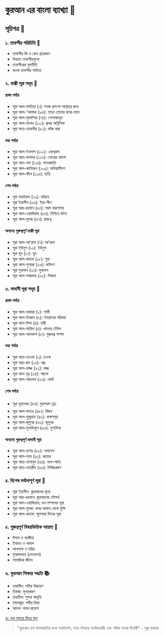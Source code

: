 # কুরআন এর বাংলা ব্যাখ্যা 📖

## সূচিপত্র 📑

### ১. তাফসীর পরিচিতি 🌟
- তাফসীর কি ও কেন প্রয়োজন
- বিখ্যাত তাফসীরগুলো
- তাফসীরের মূলনীতি
- বাংলা তাফসীর সাহিত্য

### ২. মাক্কী সূরা সমূহ 🕌
#### প্রথম পর্যায়
- সূরা আল-ফাতিহা (১): সমস্ত প্রশংসা আল্লাহর জন্য
- সূরা আল-'আলাক (৯৬): পড়ো তোমার রবের নামে
- সূরা আল-মুদ্দাস্সির (৭৪): পোশাকাবৃত
- সূরা আল-মাসাদ (১১১): জ্বলন্ত অগ্নিশিখা
- সূরা আত-তাকভীর (৮১): ভাঁজ করা

#### মধ্য পর্যায়
- সূরা আল-ইখলাস (১১২): একত্ববাদ
- সূরা আল-ফালাক (১১৩): ভোরের আলো
- সূরা আন-নাস (১১৪): মানবজাতি
- সূরা আল-কাফিরুন (১০৯): অবিশ্বাসীগণ
- সূরা আল-ফীল (১০৫): হাতি

#### শেষ পর্যায়
- সূরা মারইয়াম (১৯): মরিয়ম
- সূরা ইয়াসীন (৩৬): ইয়া-সীন
- সূরা আর-রহমান (৫৫): পরম করুণাময়
- সূরা আল-ওয়াকিয়াহ (৫৬): নিশ্চিত ঘটনা
- সূরা আল-মুলক (৬৭): রাজত্ব

#### অন্যান্য গুরুত্বপূর্ণ মাক্কী সূরা
- সূরা আল-আ'রাফ (৭): আ'রাফ
- সূরা ইউনুস (১০): ইউনুস
- সূরা হুদ (১১): হুদ
- সূরা আল-কাহফ (১৮): গুহা
- সূরা আশ-শুআরা (২৬): কবিগণ
- সূরা লুকমান (৩১): লুকমান
- সূরা আস-সাজদাহ (৩২): সিজদা

### ৩. মাদানী সূরা সমূহ 🌙
#### প্রথম পর্যায়
- সূরা আল-বাকারা (২): গাভী
- সূরা আল-ইমরান (৩): ইমরানের পরিবার
- সূরা আন-নিসা (৪): নারী
- সূরা আল-মায়িদা (৫): খাদ্যের টেবিল
- সূরা আল-আনফাল (৮): যুদ্ধলব্ধ সম্পদ

#### মধ্য পর্যায়
- সূরা আত-তাওবা (৯): তওবা
- সূরা আর-রাদ (১৩): বজ্র
- সূরা আল-হাজ্জ (২২): হজ্জ
- সূরা আন-নূর (২৪): আলো
- সূরা আল-আহযাব (৩৩): জোট

#### শেষ পর্যায়
- সূরা মুহাম্মাদ (৪৭): মুহাম্মাদ ﷺ
- সূরা আল-ফাতহ (৪৮): বিজয়
- সূরা আল-হুজুরাত (৪৯): কক্ষসমূহ
- সূরা আল-জুমুআ (৬২): জুমুআ
- সূরা আল-মুনাফিকুন (৬৩): মুনাফিক

#### অন্যান্য গুরুত্বপূর্ণ মাদানী সূরা
- সূরা আল-হাশর (৫৯): সমাবেশ
- সূরা আস-সাফ (৬১): কাতার
- সূরা আত-তাগাবুন (৬৪): লাভ-ক্ষতি
- সূরা আত-তাহরীম (৬৬): নিষিদ্ধকরণ

### ৪. বিশেষ মর্যাদাপূর্ণ সূরা 🌠
- সূরা ইয়াসীন: কুরআনের হৃদয়
- সূরা আর-রহমান: কুরআনের সৌন্দর্য
- সূরা আল-ওয়াকিয়াহ: ধন-সম্পদের সূরা
- সূরা আল-মুলক: কবর আযাব থেকে মুক্তি
- সূরা আল-কাহফ: জুমআর দিনের সূরা

### ৫. গুরুত্বপূর্ণ বিষয়ভিত্তিক আয়াত 📝
- ঈমান ও আকীদা
- ইবাদত ও আমল
- আখলাক ও চরিত্র
- মুআমালাত (লেনদেন)
- সামাজিক জীবন

### ৬. কুরআন শিক্ষার পদ্ধতি 📚
- তাজবীদ: সঠিক উচ্চারণ
- হিফজ: মুখস্থকরণ
- তারতীল: সুন্দর আবৃত্তি
- তাদাব্বুর: গভীর চিন্তা
- আমল: বাস্তব প্রয়োগ

[← মূল পাতায় ফিরে যান](README.md)

> "কুরআন হল মানবজাতির জন্য পথনির্দেশ, সত্য-মিথ্যার পার্থক্যকারী এবং সঠিক পথের দিশারী" - সূরা বাকারা 
